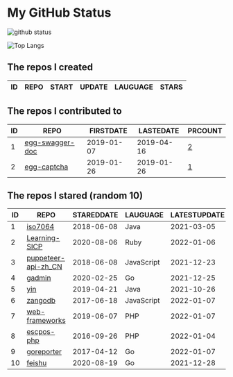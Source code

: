 # My GitHub Status

<img src="https://github-readme-stats-1.yihong0618.vercel.app/api?username=jc-lathander&show_icons=true&&&hide_title=true&count_private=true" alt="github status" />

![Top Langs](https://github-readme-stats-1.yihong0618.vercel.app/api/top-langs/?username=jc-lathander&layout=compact)

<!--START_SECTION:my_github-->
## The repos I created
| ID | REPO | START | UPDATE | LAUGUAGE | STARS |
|----|------|-------|--------|----------|-------|

## The repos I contributed to
| ID |                                REPO                                | FIRSTDATE  | LASTEDATE  |                                          PRCOUNT                                           |
|----|--------------------------------------------------------------------|------------|------------|--------------------------------------------------------------------------------------------|
|  1 | [egg-swagger-doc](https://github.com/Yanshijie-EL/egg-swagger-doc) | 2019-01-07 | 2019-04-16 | [2](https://github.com/Yanshijie-EL/egg-swagger-doc/pulls?q=is%3Apr+author%3Ajc-lathander) |
|  2 | [egg-captcha](https://github.com/Raoul1996/egg-captcha)            | 2019-01-26 | 2019-01-26 | [1](https://github.com/Raoul1996/egg-captcha/pulls?q=is%3Apr+author%3Ajc-lathander)        |

## The repos I stared (random 10)
| ID |                                  REPO                                  | STAREDDATE |  LAUGUAGE  | LATESTUPDATE |
|----|------------------------------------------------------------------------|------------|------------|--------------|
|  1 | [iso7064](https://github.com/danieltwagner/iso7064)                    | 2018-06-08 | Java       | 2021-03-05   |
|  2 | [Learning-SICP](https://github.com/DeathKing/Learning-SICP)            | 2020-08-06 | Ruby       | 2022-01-06   |
|  3 | [puppeteer-api-zh_CN](https://github.com/zhaoqize/puppeteer-api-zh_CN) | 2018-06-08 | JavaScript | 2021-12-23   |
|  4 | [gadmin](https://github.com/hailaz/gadmin)                             | 2020-02-25 | Go         | 2021-12-25   |
|  5 | [yin](https://github.com/0x55aa/yin)                                   | 2019-04-21 | Java       | 2021-10-26   |
|  6 | [zangodb](https://github.com/erikolson186/zangodb)                     | 2017-06-18 | JavaScript | 2022-01-07   |
|  7 | [web-frameworks](https://github.com/the-benchmarker/web-frameworks)    | 2019-06-07 | PHP        | 2022-01-07   |
|  8 | [escpos-php](https://github.com/mike42/escpos-php)                     | 2016-09-26 | PHP        | 2022-01-04   |
|  9 | [goreporter](https://github.com/qax-os/goreporter)                     | 2017-04-12 | Go         | 2022-01-07   |
| 10 | [feishu](https://github.com/fastwego/feishu)                           | 2020-08-19 | Go         | 2021-12-28   |

<!--END_SECTION:my_github-->
